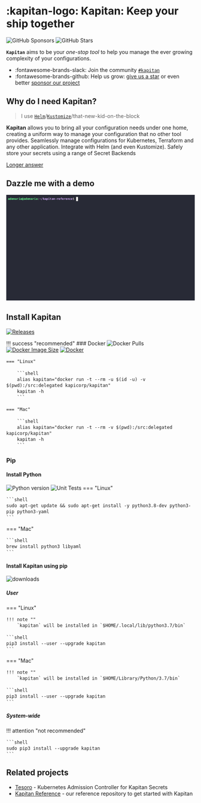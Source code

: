 # :kapitan-logo: Kapitan: Keep your ship together 

![GitHub Sponsors](https://img.shields.io/github/sponsors/kapicorp?style=for-the-badge)
![GitHub Stars](https://img.shields.io/github/stars/kapicorp/kapitan?style=for-the-badge)

**`Kapitan`** aims to be your *one-stop tool* to help you manage the ever growing complexity of your configurations.

* :fontawesome-brands-slack: Join the community [`#kapitan`](https://kubernetes.slack.com/archives/C981W2HD3)
* :fontawesome-brands-github: Help us grow: [give us a star](https://github.com/kapicorp/kapitan/stargazers) or even better [sponsor our project](/contributing/#sponsor-kapitan)

## Why do I need **Kapitan**? 

> I use [`Helm`](https://helm.sh)/[`Kustomize`](https://kustomize.io/)/that-new-kid-on-the-block

**Kapitan** allows you to bring all your configuration needs under one home, creating a uniform way to manage your configuration that no other tool provides. Seamlessly manage configurations for Kubernetes, Terraform and any other application. Integrate with Helm (and even Kustomize). Safely store your secrets using a range of Secret Backends

[Longer answer](FAQ.md#why-do-i-need-kapitan)

## Dazzle me with a demo

![demo](images/kapitan-demo.gif)
## Install Kapitan
[![Releases](https://img.shields.io/github/release/kapicorp/kapitan.svg)](https://github.com/kapicorp/kapitan/releases)

!!! success "recommended"
    ### Docker
    ![Docker Pulls](https://img.shields.io/docker/pulls/kapicorp/kapitan)
    [![Docker Image Size](https://img.shields.io/docker/image-size/kapicorp/kapitan/latest.svg)](https://hub.docker.com/r/kapicorp/kapitan)
    [![Docker](https://github.com/kapicorp/kapitan/workflows/Docker%20Build%20and%20Push/badge.svg)](https://github.com/kapicorp/kapitan/actions?query=workflow%3A%22Docker+Build+and+Push%22)



    
    === "Linux"

        ```shell
        alias kapitan="docker run -t --rm -u $(id -u) -v $(pwd):/src:delegated kapicorp/kapitan"
        kapitan -h
        ```

    === "Mac"

        ```shell
        alias kapitan="docker run -t --rm -v $(pwd):/src:delegated kapicorp/kapitan"
        kapitan -h
        ```

### Pip 

#### Install Python
![Python version](https://img.shields.io/github/pipenv/locked/python-version/kapicorp/kapitan.svg)
![Unit Tests](https://github.com/kapicorp/kapitan/actions/workflows/test.yml/badge.svg)
=== "Linux"

    ```shell
    sudo apt-get update && sudo apt-get install -y python3.8-dev python3-pip python3-yaml
    ```

=== "Mac"

    ```shell
    brew install python3 libyaml
    ```

#### Install Kapitan using pip
![downloads](https://img.shields.io/pypi/dm/kapitan)

##### User

=== "Linux"

    !!! note ""
        `kapitan` will be installed in `$HOME/.local/lib/python3.7/bin`

    ```shell
    pip3 install --user --upgrade kapitan
    ```

=== "Mac"

    !!! note ""
        `kapitan` will be installed in `$HOME/Library/Python/3.7/bin`

    ```shell
    pip3 install --user --upgrade kapitan
    ```


##### System-wide

!!! attention "not recommended"

    ```shell
    sudo pip3 install --upgrade kapitan
    ```

## Related projects

* [Tesoro](https://github.com/kapicorp/tesoro) - Kubernetes Admission Controller for Kapitan Secrets
* [Kapitan Reference](https://github.com/kapicorp/kapitan-reference) - our reference repository to get started with Kapitan
